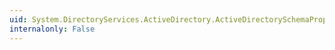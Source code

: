 ```yaml
---
uid: System.DirectoryServices.ActiveDirectory.ActiveDirectorySchemaProperty.ToString
internalonly: False
---
```

